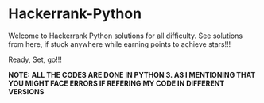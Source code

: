 # Hackerrank-Python

Welcome to Hackerrank Python solutions for all difficulty. See solutions from here, if stuck anywhere while earning points to achieve stars!!!

Ready, Set, go!!!

**NOTE: ALL THE CODES ARE DONE IN PYTHON 3. AS I MENTIONING THAT YOU MIGHT FACE ERRORS IF REFERING MY CODE IN DIFFERENT VERSIONS**
